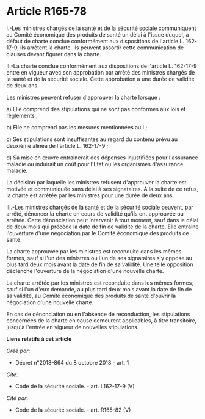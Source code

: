 # Article R165-78

I.-Les ministres chargés de la santé et de la sécurité sociale communiquent au Comité économique des produits de santé un
délai à l'issue duquel, à défaut de charte conclue conformément aux dispositions de l'article L. 162-17-9, ils arrêtent la
charte. Ils peuvent assortir cette communication de clauses devant figurer dans la charte. 

II.-La charte conclue conformément aux dispositions de l'article L. 162-17-9 entre en vigueur avec son approbation par arrêté
des ministres chargés de la santé et de la sécurité sociale. Cette approbation a une durée de validité de deux ans. 

Les ministres peuvent refuser d'approuver la charte lorsque : 

a) Elle comprend des stipulations qui ne sont pas conformes aux lois et règlements ; 

b) Elle ne comprend pas les mesures mentionnées au I ; 

c) Ses stipulations sont insuffisantes au regard du contenu prévu au deuxième alinéa de l'article L. 162-17-9 ; 

d) Sa mise en œuvre entrainerait des dépenses injustifiées pour l'assurance maladie ou induirait un coût pour l'Etat ou les
organismes d'assurance maladie. 

La décision par laquelle les ministres refusent d'approuver la charte est motivée et communiquée sans délai à ses
signataires. A la suite de ce refus, la charte est arrêtée par les ministres pour une durée de deux ans. 

III.-Les ministres chargés de la santé et de la sécurité sociale peuvent, par arrêté, dénoncer la charte en cours de validité
qu'ils ont approuvée ou arrêtée. Cette dénonciation peut intervenir à tout moment, sauf dans le délai de deux mois qui
précède la date de fin de validité de la charte. Elle entraine l'ouverture d'une négociation par le Comité économique des
produits de santé. 

La charte approuvée par les ministres est reconduite dans les mêmes formes, sauf si l'un des ministres ou l'un de ses
signataires s'y oppose au plus tard deux mois avant la date de fin de sa validité. Une telle opposition déclenche l'ouverture
de la négociation d'une nouvelle charte. 

La charte arrêtée par les ministres est reconduite dans les mêmes formes, sauf si l'un d'eux demande, au plus tard deux mois
avant la date de fin de sa validité, au Comité économique des produits de santé d'ouvrir la négociation d'une nouvelle
charte. 

En cas de dénonciation ou en l'absence de reconduction, les stipulations concernées de la charte en cause demeurent
applicables, à titre transitoire, jusqu'à l'entrée en vigueur de nouvelles stipulations.

**Liens relatifs à cet article**

_Créé par_:

  - Décret n°2018-864 du 8 octobre 2018 - art. 1

_Cite_:

  - Code de la sécurité sociale. - art. L162-17-9 (V)

_Cité par_:

  - Code de la sécurité sociale. - art. R165-82 (V)
